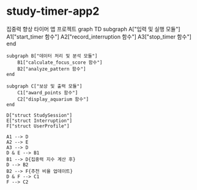# study-timer-app2
집중력 향상 타이머 앱 프로젝트
graph TD
    subgraph A["입력 및 실행 모듈"]
        A1["start_timer 함수"]
        A2["record_interruption 함수"]
        A3["stop_timer 함수"]
    end

    subgraph B["데이터 처리 및 분석 모듈"]
        B1["calculate_focus_score 함수"]
        B2["analyze_pattern 함수"]
    end

    subgraph C["보상 및 출력 모듈"]
        C1["award_points 함수"]
        C2["display_aquarium 함수"]
    end

    D["struct StudySession"]
    E["struct Interruption"]
    F["struct UserProfile"]

    A1 --> D
    A2 --> E
    A3 --> D
    D & E --> B1
    B1 --> D{집중력 지수 계산 후}
    D --> B2
    B2 --> F{추천 비율 업데이트}
    D & F --> C1
    F --> C2
